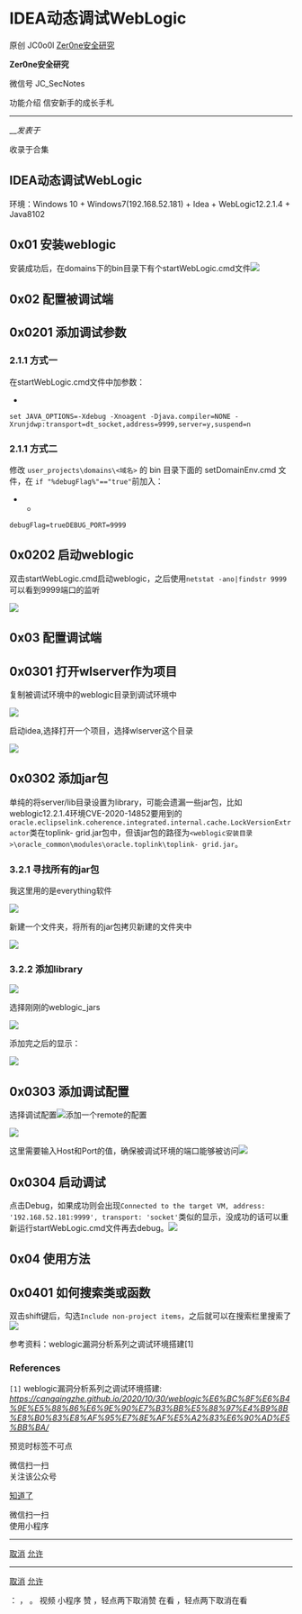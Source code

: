 #  IDEA动态调试WebLogic

原创 JC0o0l [ Zer0ne安全研究 ](javascript:void\(0\);)

**Zer0ne安全研究** ![]()

微信号 JC_SecNotes

功能介绍 信安新手的成长手札

____

___发表于_

收录于合集

## IDEA动态调试WebLogic

环境：Windows 10 + Windows7(192.168.52.181) + Idea + WebLogic12.2.1.4 + Java8102

## 0x01 安装weblogic

安装成功后，在domains下的bin目录下有个startWebLogic.cmd文件![](https://raw.githubusercontent.com/tuchuang9/tc1/refs/heads/main/public/20230714174941.png)

## 0x02 配置被调试端

## 0x0201 添加调试参数

### 2.1.1 方式一

在startWebLogic.cmd文件中加参数：

  * 

    
    
    set JAVA_OPTIONS=-Xdebug -Xnoagent -Djava.compiler=NONE -Xrunjdwp:transport=dt_socket,address=9999,server=y,suspend=n

### 2.1.1 方式二

修改 `user_projects\domains\<域名>` 的 bin 目录下面的 setDomainEnv.cmd 文件，在 `if
"%debugFlag%"=="true"`前加入：

  *   * 

    
    
    debugFlag=trueDEBUG_PORT=9999

## 0x0202 启动weblogic

双击startWebLogic.cmd启动weblogic，之后使用`netstat -ano|findstr 9999`可以看到9999端口的监听

![](https://raw.githubusercontent.com/tuchuang9/tc1/refs/heads/main/public/20230714174942.png)

## 0x03 配置调试端

## 0x0301 打开wlserver作为项目

复制被调试环境中的weblogic目录到调试环境中

![](https://raw.githubusercontent.com/tuchuang9/tc1/refs/heads/main/public/20230714174943.png)

启动idea,选择打开一个项目，选择wlserver这个目录

![](https://raw.githubusercontent.com/tuchuang9/tc1/refs/heads/main/public/20230714174944.png)

## 0x0302 添加jar包

单纯的将server/lib目录设置为library，可能会遗漏一些jar包，比如weblogic12.2.1.4环境CVE-2020-14852要用到的`oracle.eclipselink.coherence.integrated.internal.cache.LockVersionExtractor`类在toplink-
grid.jar包中，但该jar包的路径为`<weblogic安装目录>\oracle_common\modules\oracle.toplink\toplink-
grid.jar`。

### 3.2.1 寻找所有的jar包

我这里用的是everything软件

![](https://raw.githubusercontent.com/tuchuang9/tc1/refs/heads/main/public/20230714174946.png)

新建一个文件夹，将所有的jar包拷贝新建的文件夹中

![](https://raw.githubusercontent.com/tuchuang9/tc1/refs/heads/main/public/20230714174947.png)

### 3.2.2 添加library

![](https://raw.githubusercontent.com/tuchuang9/tc1/refs/heads/main/public/20230714174948.png)

选择刚刚的weblogic_jars

![](https://raw.githubusercontent.com/tuchuang9/tc1/refs/heads/main/public/20230714174950.png)

添加完之后的显示：

![](https://raw.githubusercontent.com/tuchuang9/tc1/refs/heads/main/public/20230714174951.png)

## 0x0303 添加调试配置

选择调试配置![](https://raw.githubusercontent.com/tuchuang9/tc1/refs/heads/main/public/20230714174952.png)添加一个remote的配置

![](https://raw.githubusercontent.com/tuchuang9/tc1/refs/heads/main/public/20230714174953.png)

这里需要输入Host和Port的值，确保被调试环境的端口能够被访问![](https://raw.githubusercontent.com/tuchuang9/tc1/refs/heads/main/public/20230714174954.png)

## 0x0304 启动调试

点击Debug，如果成功则会出现`Connected to the target VM, address: '192.168.52.181:9999',
transport:
'socket'`类似的显示，没成功的话可以重新运行startWebLogic.cmd文件再去debug。![](https://raw.githubusercontent.com/tuchuang9/tc1/refs/heads/main/public/20230714174955.png)

## 0x04 使用方法

## 0x0401 如何搜索类或函数

双击shift键后，勾选`Include non-project
items`，之后就可以在搜索栏里搜索了![](https://raw.githubusercontent.com/tuchuang9/tc1/refs/heads/main/public/20230714174956.png)

参考资料：weblogic漏洞分析系列之调试环境搭建[1]

### References

`[1]` weblogic漏洞分析系列之调试环境搭建:
_https://cangqingzhe.github.io/2020/10/30/weblogic%E6%BC%8F%E6%B4%9E%E5%88%86%E6%9E%90%E7%B3%BB%E5%88%97%E4%B9%8B%E8%B0%83%E8%AF%95%E7%8E%AF%E5%A2%83%E6%90%AD%E5%BB%BA/_

  

预览时标签不可点

微信扫一扫  
关注该公众号

[知道了](javascript:;)

微信扫一扫  
使用小程序

****

[取消](javascript:void\(0\);) [允许](javascript:void\(0\);)

****

[取消](javascript:void\(0\);) [允许](javascript:void\(0\);)

： ， 。   视频 小程序 赞 ，轻点两下取消赞 在看 ，轻点两下取消在看

